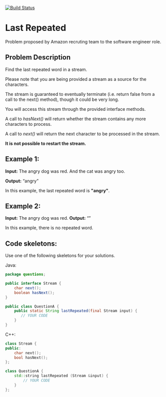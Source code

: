 [![Build Status](https://travis-ci.org/mauricioklein/lastrepeated.svg?branch=master)](https://travis-ci.org/mauricioklein/lastrepeated)

# Last Repeated

Problem proposed by Amazon recruting team to the software engineer role.

Problem Description
-------------------

Find the last repeated word in a stream. 

Please note that you are being provided a stream as a source for the characters. 

The stream is guaranteed to eventually terminate (i.e. return false from a call to the next() method), though it could be very long. 

You will access this stream through the provided interface methods. 

A call to _hasNext()_ will return whether the stream contains any more characters to process. 

A call to _next()_ will return the next character to be processed in the stream. 

**It is not possible to restart the stream.**


## Example 1:

**Input:**  The angry dog was red. And the cat was angry too.

**Output:** “angry”

In this example, the last repeated word is **"angry"**.

## Example 2:

**Input:** The angry dog was red.
**Output:** “”

In this example, there is no repeated word.


## Code skeletons:

Use one of the following skeletons for your solutions.

Java:

```java
package questions;

public interface Stream {
    char next();
    boolean hasNext();
}

public class QuestionA {
    public static String lastRepeated(final Stream input) {
       // YOUR CODE
    }
}
```

C++:

```c++
class Stream {
public:	
	char next();
	bool hasNext();
};

class QuestionA {
	std::string lastRepeated (Stream &input) {
		// YOUR CODE
	}
};
```
